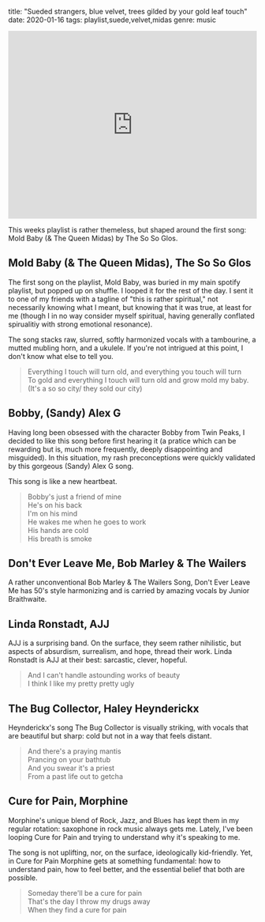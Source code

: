 title: "Sueded strangers, blue velvet, trees gilded by your gold leaf touch"
date: 2020-01-16
tags: playlist,suede,velvet,midas
genre: music

<div class="frame-wrap mx-auto sm:float-right">
<iframe src="https://open.spotify.com/embed/playlist/7cq4bDwsKxg8UGmLPNisok" width="100%" height="380" frameborder="0" allowtransparency="true" allow="encrypted-media"></iframe>
</div>

This weeks playlist is rather themeless, but shaped around the first song: Mold Baby (& The Queen Midas) by The So So Glos.

## Mold Baby (& The Queen Midas), The So So Glos

The first song on the playlist, Mold Baby, was buried in my main spotify playlist, but popped up on shuffle. I looped it for the rest of the day. I sent it to one of my friends with a tagline of "this is rather spiritual," not necessarily knowing what I meant, but knowing that it was true, at least for me (though I in no way consider myself spiritual, having generally conflated spirualitiy with strong emotional resonance).

The song stacks raw, slurred, softly harmonized vocals with a tambourine, a mutted mubling horn, and a ukulele. If you're not intrigued at this point, I don't know what else to tell you.

> Everything I touch will turn old, and everything you touch will turn  
> To gold and everything I touch will turn old and grow mold my baby.  
> (It's a so so city/ they sold our city)

## Bobby, (Sandy) Alex G

Having long been obsessed with the character Bobby from Twin Peaks, I decided to like this song before first hearing it (a pratice which can be rewarding but is, much more frequently, deeply disappointing and misguided). In this situation, my rash preconceptions were quickly validated by this gorgeous (Sandy) Alex G song.

This song is like a new heartbeat.

> Bobby's just a friend of mine  
> He's on his back  
> I'm on his mind  
> He wakes me when he goes to work  
> His hands are cold  
> His breath is smoke

## Don't Ever Leave Me, Bob Marley & The Wailers

A rather unconventional Bob Marley & The Wailers Song, Don't Ever Leave Me has 50's style harmonizing and is carried by amazing vocals by Junior Braithwaite.

## Linda Ronstadt, AJJ

AJJ is a surprising band. On the surface, they seem rather nihilistic, but aspects of absurdism, surrealism, and hope, thread their work. Linda Ronstadt is AJJ at their best: sarcastic, clever, hopeful.

> And I can't handle astounding works of beauty  
> I think I like my pretty pretty ugly

## The Bug Collector, Haley Heynderickx

Heynderickx's song The Bug Collector is visually striking, with vocals that are beautiful but sharp: cold but not in a way that feels distant.

> And there's a praying mantis  
> Prancing on your bathtub  
> And you swear it's a priest  
> From a past life out to getcha

## Cure for Pain, Morphine

Morphine's unique blend of Rock, Jazz, and Blues has kept them in my regular rotation: saxophone in rock music always gets me. Lately, I've been looping Cure for Pain and trying to understand why it's speaking to me.

The song is not uplifting, nor, on the surface, ideologically kid-friendly. Yet, in Cure for Pain Morphine gets at something fundamental: how to understand pain, how to feel better, and the essential belief that both are possible.

> Someday there'll be a cure for pain  
> That's the day I throw my drugs away  
> When they find a cure for pain
